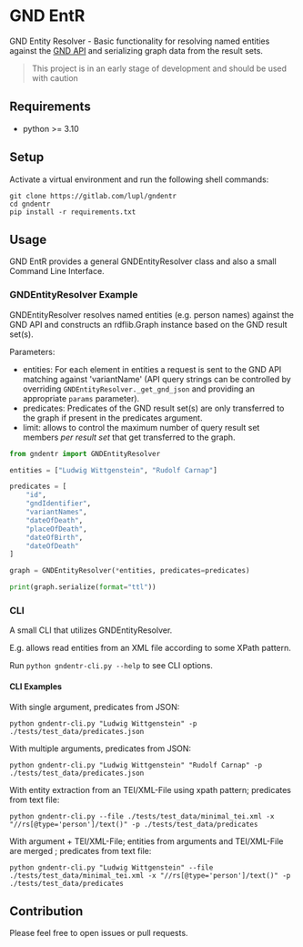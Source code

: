 # GND EntR

GND Entity Resolver - Basic functionality for resolving named entities against the [GND API](https://lobid.org/gnd/api) and serializing graph data from the result sets.

> This project is in an early stage of development and should be used with caution

## Requirements

* python >= 3.10

## Setup 

Activate a virtual environment and run the following shell commands:

```shell
git clone https://gitlab.com/lupl/gndentr
cd gndentr
pip install -r requirements.txt
```
## Usage

GND EntR provides a general GNDEntityResolver class and also a small Command Line Interface.

### GNDEntityResolver Example

GNDEntityResolver resolves named entities (e.g. person names) against the GND API and constructs an rdflib.Graph instance based on the GND result set(s).

Parameters:

* entities: For each element in entities a request is sent to the GND API matching against 'variantName' (API query strings can be controlled by overriding `GNDEntityResolver._get_gnd_json` and providing an appropriate `params` parameter).
* predicates: Predicates of the GND result set(s) are only transferred to the graph if present in the predicates argument.
* limit: allows to control the maximum number of query result set members *per result set* that get transferred to the graph.

```python
from gndentr import GNDEntityResolver

entities = ["Ludwig Wittgenstein", "Rudolf Carnap"]

predicates = [
    "id",
    "gndIdentifier",
    "variantNames",
    "dateOfDeath",
    "placeOfDeath",
    "dateOfBirth",
    "dateOfDeath"
]

graph = GNDEntityResolver(*entities, predicates=predicates)

print(graph.serialize(format="ttl"))
```

### CLI

A small CLI that utilizes GNDEntityResolver.

E.g. allows read entities from an XML file according to some XPath pattern.

Run `python gndentr-cli.py --help` to see CLI options.

#### CLI Examples

With single argument, predicates from JSON:

```shell
python gndentr-cli.py "Ludwig Wittgenstein" -p ./tests/test_data/predicates.json
```

With multiple arguments, predicates from JSON:

```shell
python gndentr-cli.py "Ludwig Wittgenstein" "Rudolf Carnap" -p ./tests/test_data/predicates.json
```

With entity extraction from an TEI/XML-File using xpath pattern; predicates from text file:

```shell
python gndentr-cli.py --file ./tests/test_data/minimal_tei.xml -x "//rs[@type='person']/text()" -p ./tests/test_data/predicates
```

With argument + TEI/XML-File; entities from arguments and TEI/XML-File are merged ; predicates from text file:

```shell
python gndentr-cli.py "Ludwig Wittgenstein" --file ./tests/test_data/minimal_tei.xml -x "//rs[@type='person']/text()" -p ./tests/test_data/predicates
```

## Contribution

Please feel free to open issues or pull requests.

